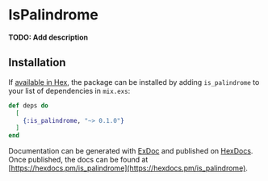 # IsPalindrome

**TODO: Add description**

## Installation

If [available in Hex](https://hex.pm/docs/publish), the package can be installed
by adding `is_palindrome` to your list of dependencies in `mix.exs`:

```elixir
def deps do
  [
    {:is_palindrome, "~> 0.1.0"}
  ]
end
```

Documentation can be generated with [ExDoc](https://github.com/elixir-lang/ex_doc)
and published on [HexDocs](https://hexdocs.pm). Once published, the docs can
be found at [https://hexdocs.pm/is_palindrome](https://hexdocs.pm/is_palindrome).


